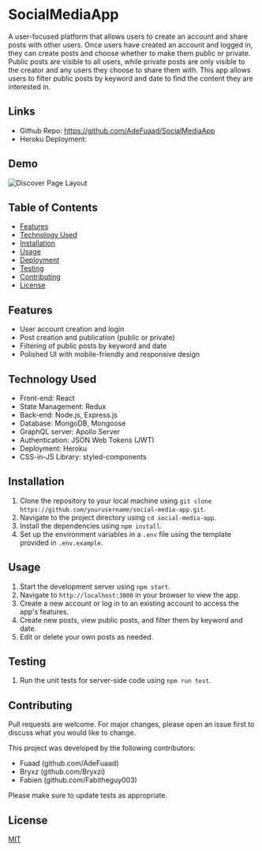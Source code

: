 # SocialMediaApp

A user-focused platform that allows users to create an account and share posts with other users. Once users have created an account and logged in, they can create posts and choose whether to make them public or private. Public posts are visible to all users, while private posts are only visible to the creator and any users they choose to share them with. This app allows users to filter public posts by keyword and date to find the content they are interested in.

## Links

* Github Repo: https://github.com/AdeFuaad/SocialMediaApp
* Heroku Deployment: 

## Demo

![Discover Page Layout](path/to/image.png)


## Table of Contents

- [Features](#features)
- [Technology Used](#technology-used)
- [Installation](#installation)
- [Usage](#usage)
- [Deployment](#deployment)
- [Testing](#testing)
- [Contributing](#contributing)
- [License](#license)

## Features

- User account creation and login
- Post creation and publication (public or private)
- Filtering of public posts by keyword and date
- Polished UI with mobile-friendly and responsive design

## Technology Used

- Front-end: React
- State Management: Redux
- Back-end: Node.js, Express.js
- Database: MongoDB, Mongoose
- GraphQL server: Apollo Server
- Authentication: JSON Web Tokens (JWT)
- Deployment: Heroku
- CSS-in-JS Library: styled-components

## Installation

1. Clone the repository to your local machine using `git clone https://github.com/yourusername/social-media-app.git`.
2. Navigate to the project directory using `cd social-media-app`.
3. Install the dependencies using `npm install`.
4. Set up the environment variables in a `.env` file using the template provided in `.env.example`.

## Usage

1. Start the development server using `npm start`.
2. Navigate to `http://localhost:3000` in your browser to view the app.
3. Create a new account or log in to an existing account to access the app's features.
4. Create new posts, view public posts, and filter them by keyword and date.
5. Edit or delete your own posts as needed.

## Testing

1. Run the unit tests for server-side code using `npm run test`.

## Contributing

Pull requests are welcome. For major changes, please open an issue first to discuss what you would like to change.

This project was developed by the following contributors:

- Fuaad (github.com/AdeFuaad)
- Bryxz (github.com/Bryxzi)
- Fabien (github.com/Fabitheguy003)

Please make sure to update tests as appropriate.

## License

[MIT](https://choosealicense.com/licenses/mit/)
